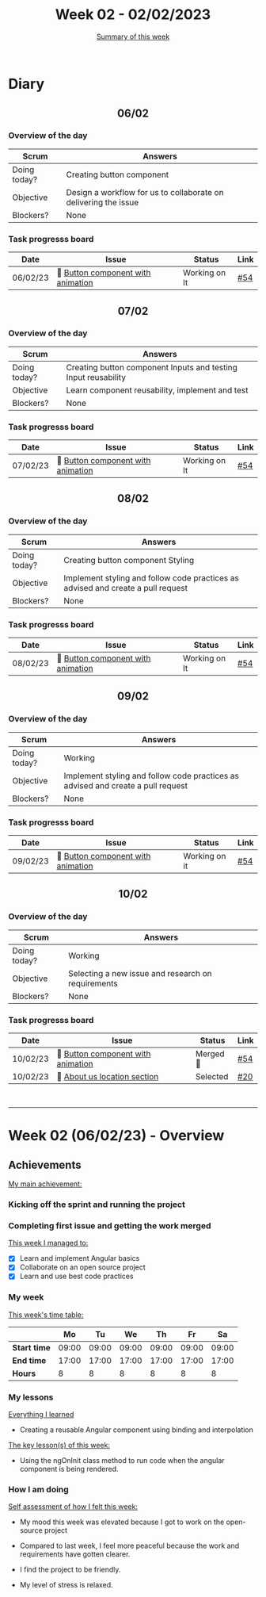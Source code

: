 

<!-- 
  Welcome to your weekly agenda.
  In this agenda, you will note down day to day progress.
-->

<h1 align="center">Week 02 - 02/02/2023</h1>

<p align="center"><a href="#summary">Summary of this week</a></p>

<br/>
<!-- 
  -- SECTION: OVERVIEW
  -- For each day, fill out your diary
  -->

<h1>Diary</h1>

<h2 align="center">06/02</h2>

### Overview of the day

| Scrum	       | Answers 	| 
|----------	   |-------	  |
| Doing today? | Creating button component |
| Objective    | Design a workflow for us to collaborate on delivering the issue |
| Blockers?    | None |

### Task progresss board

<!-- List all the tasks and bounties in progress this week -->

| Date     	| Issue 	| Status 	| Link 	|
|----------	|-------	|--------	|------	|
| 06/02/23 	| 🏇 [Button component with animation](https://github.com/italanta/elewa-group/issues/11) | Working on It | [#54](https://github.com/italanta/elewa-group/pull/54) |


<h2 align="center">07/02</h2>

### Overview of the day

| Scrum	       | Answers 	| 
|----------	   |-------	  |
| Doing today? | Creating button component Inputs and testing Input reusability |
| Objective    | Learn component reusability, implement and test |
| Blockers?    | None |

### Task progresss board

| Date     	| Issue 	| Status 	| Link 	|
|----------	|-------	|--------	|------	|
| 07/02/23 	| 🏇 [Button component with animation](https://github.com/italanta/elewa-group/issues/11) | Working on It | [#54](https://github.com/italanta/elewa-group/pull/54) |

<h2 align="center">08/02</h2>

### Overview of the day

| Scrum	       | Answers 	| 
|----------	   |-------	  |
| Doing today? | Creating button component Styling |
| Objective    | Implement styling and follow code practices as advised and create a pull request |
| Blockers?    | None |

### Task progresss board

| Date     	| Issue 	| Status 	| Link 	|
|----------	|-------	|--------	|------	|
| 08/02/23 	| 🏇 [Button component with animation](https://github.com/italanta/elewa-group/issues/11) | Working on It | [#54](https://github.com/italanta/elewa-group/pull/54) |

<h2 align="center">09/02</h2>

### Overview of the day

| Scrum	       | Answers 	| 
|----------	   |-------	  |
| Doing today? | Working  |
| Objective    | Implement styling and follow code practices as advised and create a pull request |
| Blockers?    | None |

### Task progresss board

| Date     	| Issue 	| Status 	| Link 	|
|----------	|-------	|--------	|------	|
| 09/02/23 	| 🏇 [Button component with animation](https://github.com/italanta/elewa-group/issues/11) | Working on it | [#54](https://github.com/italanta/elewa-group/pull/54) |


<h2 align="center">10/02</h2>

### Overview of the day

| Scrum	       | Answers 	| 
|----------	   |-------	  |
| Doing today? | Working  |
| Objective    | Selecting a new issue and research on requirements |
| Blockers?    | None |

### Task progresss board

| Date     	| Issue 	| Status 	| Link 	|
|----------	|-------	|--------	|------	|
| 10/02/23 	| 🏇 [Button component with animation](https://github.com/italanta/elewa-group/issues/11) | Merged🚀 | [#54](https://github.com/italanta/elewa-group/pull/54) |
| 10/02/23 	| 🏇 [About us location section](https://github.com/italanta/elewa-group/issues/20) | Selected | [#20](https://github.com/italanta/elewa-group/issues/20) |


<br/>

<hr id="summary" />
<!-- Fill this section at the end of each week, -->

# Week 02 (06/02/23) - Overview

<!-- What was your main achievement -->
<h2>Achievements</h2>

<u>My main achievement:</u>

<!-- Write the achievement you are most proud off in one line! -->
<h3 align="left">Kicking off the sprint and running the project</h3>
<h3 align="left">Completing first issue and getting the work merged</h3>

<!-- List all your achievement -->
<u>This week I managed to:</u>

- [x] Learn and implement Angular basics
- [x] Collaborate on an open source project
- [x] Learn and use best code practices

### My week
<!-- Keep track of your time table daily -->
<u>This week's time table:</u>

|                | Mo | Tu 	| We 	| Th | Fr | Sa |
|---             |---	|---	|---  |--- |--- |--- |
| **Start time** |  09:00  |  09:00   |   09:00  |  09:00  | 09:00   |  09:00  |
| **End time**	 |  17:00  |   17:00  |  17:00   |  17:00  |  17:00  | 17:00   |
| **Hours**	     | 8  | 8   | 8   | 8  | 8  | 8  |

### My lessons
<!-- What did I learn? -->
<u>Everything I learned</u>

- Creating a reusable Angular component using binding and interpolation

<u>The key lesson(s) of this week:</u>

- Using the ngOnInit class method to run code when the angular component is being rendered.

### How I am doing
<!-- How did you feel? -->
<u>Self assessment of how I felt this week:</u>

- My mood this week was elevated because I got to work on the open-source project
  
- Compared to last week, I feel more peaceful because the work and requirements have gotten clearer.

- I find the project to be friendly.

- My level of stress is relaxed.